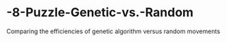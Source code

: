 # -8-Puzzle-Genetic-vs.-Random
Comparing the efficiencies of genetic algorithm versus random movements
